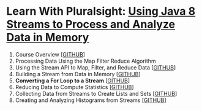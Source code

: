 # Learn With Pluralsight: [Using Java 8 Streams to Process and Analyze Data in Memory][url.course]

1. Course Overview [[GITHUB][branch.gh.main]]
2. Processing Data Using the Map Filter Reduce Algorithm
3. Using the Stream API to Map, Filter, and Reduce Data [[GITHUB][branch.gh.p3]]
4. Building a Stream from Data in Memory [[GITHUB][branch.gh.p4]]
5. **Converting a For Loop to a Stream** [[GITHUB][branch.gh.p5]]
6. Reducing Data to Compute Statistics [[GITHUB][branch.gh.p6]]
7. Collecting Data from Streams to Create Lists and Sets [[GITHUB][branch.gh.p7]]
8. Creating and Analyzing Histograms from Streams [[GITHUB][branch.gh.p8]]

[url.course]: https://app.pluralsight.com/library/courses/java-streams-process-analyze-data-memory
[branch.gh.main]: https://github.com/reinielfc/lrn-ps-java8-lambda-expressions/tree/main
[branch.gh.p1]: https://github.com/reinielfc/lrn-ps-java8-lambda-expressions/tree/1-CourseOverview 
[branch.gh.p2]: https://github.com/reinielfc/lrn-ps-java8-lambda-expressions/tree/2-ProcessingDataUsingTheMapFilterReduceAlgorithm
[branch.gh.p3]: https://github.com/reinielfc/lrn-ps-java8-lambda-expressions/tree/3-UsingTheStreamApiToMapFilterAndReduceData
[branch.gh.p4]: https://github.com/reinielfc/lrn-ps-java8-lambda-expressions/tree/4-BuildingAStreamFromDataInMemory
[branch.gh.p5]: https://github.com/reinielfc/lrn-ps-java8-lambda-expressions/tree/5-ConvertingAForLoopToAStream
[branch.gh.p6]: https://github.com/reinielfc/lrn-ps-java8-lambda-expressions/tree/6-ReducingDataToComputeStatistics
[branch.gh.p7]: https://github.com/reinielfc/lrn-ps-java8-lambda-expressions/tree/7-CollectingDataFromStreamsToCreateListsAndSets
[branch.gh.p8]: https://github.com/reinielfc/lrn-ps-java8-lambda-expressions/tree/8-CreatingAndAnalyzingHistogramsFromStreams
